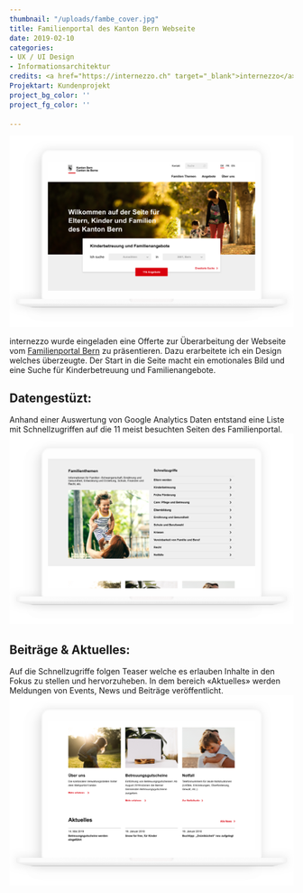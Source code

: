 ```yaml
---
thumbnail: "/uploads/fambe_cover.jpg"
title: Familienportal des Kanton Bern Webseite
date: 2019-02-10
categories:
- UX / UI Design
- Informationsarchitektur
credits: <a href="https://internezzo.ch" target="_blank">internezzo</a>, <a href="http://www.susannbuchholz.com/" target="_blank">Susann Buchholz</a>
Projektart: Kundenprojekt
project_bg_color: ''
project_fg_color: ''

---
```

![](/uploads/fambe_Startseite.png)

internezzo wurde eingeladen eine Offerte zur Überarbeitung der Webseite vom <a href="https://www.fambe.sites.be.ch/" target="_blank">Familienportal Bern</a> zu präsentieren.
Dazu erarbeitete ich ein Design welches überzeugte. Der Start in die Seite macht ein emotionales Bild und eine Suche für Kinderbetreuung und Familienangebote.

## Datengestüzt:
Anhand einer Auswertung von Google Analytics Daten entstand eine Liste mit Schnellzugriffen auf die 11 meist besuchten Seiten des Familienportal.
![](/uploads/fambe_Schnellzugriffe.png)

## Beiträge & Aktuelles:
Auf die Schnellzugriffe folgen Teaser welche es erlauben Inhalte in den Fokus zu stellen und hervorzuheben. In dem bereich «Aktuelles» werden Meldungen von Events, News und Beiträge veröffentlicht.
![](/uploads/fambe_News.png)